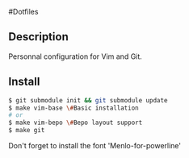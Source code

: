 #Dotfiles

## Description

Personnal configuration for Vim and Git.

## Install

```bash
$ git submodule init && git submodule update
$ make vim-base \#Basic installation
# or
$ make vim-bepo \#Bepo layout support
$ make git
```

Don't forget to install the font 'Menlo-for-powerline'
